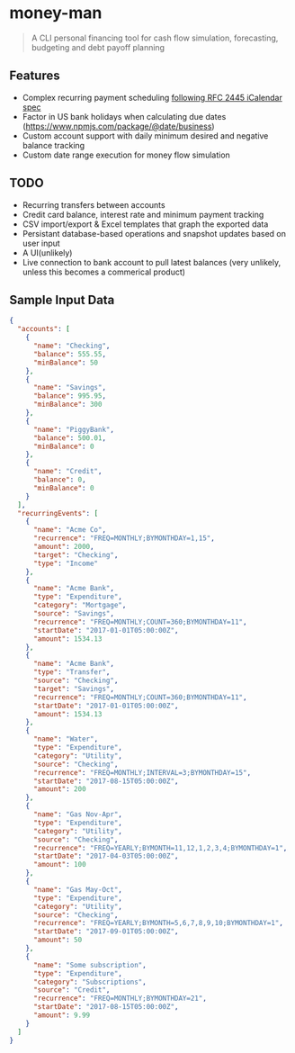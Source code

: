 # money-man
> A CLI personal financing tool for cash flow simulation, forecasting, budgeting and debt payoff planning

## Features
- Complex recurring payment scheduling [following RFC 2445 iCalendar spec](http://www.ietf.org/rfc/rfc2445.txt)
- Factor in US bank holidays when calculating due dates (https://www.npmjs.com/package/@date/business)
- Custom account support with daily minimum desired and negative balance tracking
- Custom date range execution for money flow simulation

## TODO
- Recurring transfers between accounts
- Credit card balance, interest rate and minimum payment tracking
- CSV import/export & Excel templates that graph the exported data
- Persistant database-based operations and snapshot updates based on user input
- A UI(unlikely)
- Live connection to bank account to pull latest balances (very unlikely, unless this becomes a commerical product)

## Sample Input Data

```json
{
  "accounts": [
    {
      "name": "Checking",
      "balance": 555.55,
      "minBalance": 50
    },
    {
      "name": "Savings",
      "balance": 995.95,
      "minBalance": 300
    },
    {
      "name": "PiggyBank",
      "balance": 500.01,
      "minBalance": 0
    },
    {
      "name": "Credit",
      "balance": 0,
      "minBalance": 0
    }
  ],
  "recurringEvents": [
    {
      "name": "Acme Co",
      "recurrence": "FREQ=MONTHLY;BYMONTHDAY=1,15",
      "amount": 2000,
      "target": "Checking",
      "type": "Income"
    },
    {
      "name": "Acme Bank",
      "type": "Expenditure",
      "category": "Mortgage",
      "source": "Savings",
      "recurrence": "FREQ=MONTHLY;COUNT=360;BYMONTHDAY=11",
      "startDate": "2017-01-01T05:00:00Z",
      "amount": 1534.13
    },
    {
      "name": "Acme Bank",
      "type": "Transfer",
      "source": "Checking",
      "target": "Savings",
      "recurrence": "FREQ=MONTHLY;COUNT=360;BYMONTHDAY=11",
      "startDate": "2017-01-01T05:00:00Z",
      "amount": 1534.13
    },
    {
      "name": "Water",
      "type": "Expenditure",
      "category": "Utility",
      "source": "Checking",
      "recurrence": "FREQ=MONTHLY;INTERVAL=3;BYMONTHDAY=15",
      "startDate": "2017-08-15T05:00:00Z",
      "amount": 200
    },
    {
      "name": "Gas Nov-Apr",
      "type": "Expenditure",
      "category": "Utility",
      "source": "Checking",
      "recurrence": "FREQ=YEARLY;BYMONTH=11,12,1,2,3,4;BYMONTHDAY=1",
      "startDate": "2017-04-03T05:00:00Z",
      "amount": 100
    },
    {
      "name": "Gas May-Oct",
      "type": "Expenditure",
      "category": "Utility",
      "source": "Checking",
      "recurrence": "FREQ=YEARLY;BYMONTH=5,6,7,8,9,10;BYMONTHDAY=1",
      "startDate": "2017-09-01T05:00:00Z",
      "amount": 50
    },
    {
      "name": "Some subscription",
      "type": "Expenditure",
      "category": "Subscriptions",
      "source": "Credit",
      "recurrence": "FREQ=MONTHLY;BYMONTHDAY=21",
      "startDate": "2017-08-15T05:00:00Z",
      "amount": 9.99
    }
  ]
}
```